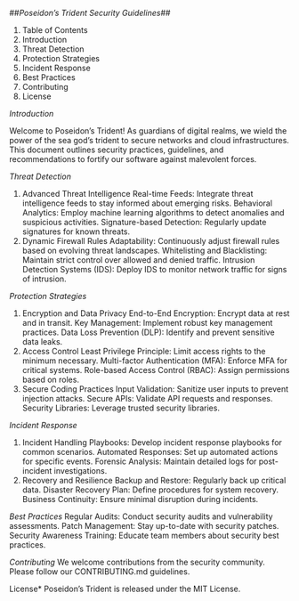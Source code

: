 ##*Poseidon’s Trident Security Guidelines*##

1. Table of Contents
2. Introduction
3. Threat Detection
4. Protection Strategies
5. Incident Response
6. Best Practices
7. Contributing
8. License

*Introduction*

Welcome to Poseidon’s Trident! As guardians of digital realms, we wield the power of the sea god’s trident to secure networks and cloud infrastructures. This document outlines security practices, guidelines, and recommendations to fortify our software against malevolent forces.

*Threat Detection*

1. Advanced Threat Intelligence
Real-time Feeds: Integrate threat intelligence feeds to stay informed about emerging risks.
Behavioral Analytics: Employ machine learning algorithms to detect anomalies and suspicious activities.
Signature-based Detection: Regularly update signatures for known threats.
2. Dynamic Firewall Rules
Adaptability: Continuously adjust firewall rules based on evolving threat landscapes.
Whitelisting and Blacklisting: Maintain strict control over allowed and denied traffic.
Intrusion Detection Systems (IDS): Deploy IDS to monitor network traffic for signs of intrusion.

*Protection Strategies*
1. Encryption and Data Privacy
End-to-End Encryption: Encrypt data at rest and in transit.
Key Management: Implement robust key management practices.
Data Loss Prevention (DLP): Identify and prevent sensitive data leaks.
2. Access Control
Least Privilege Principle: Limit access rights to the minimum necessary.
Multi-factor Authentication (MFA): Enforce MFA for critical systems.
Role-based Access Control (RBAC): Assign permissions based on roles.
3. Secure Coding Practices
Input Validation: Sanitize user inputs to prevent injection attacks.
Secure APIs: Validate API requests and responses.
Security Libraries: Leverage trusted security libraries.

*Incident Response*
1. Incident Handling
Playbooks: Develop incident response playbooks for common scenarios.
Automated Responses: Set up automated actions for specific events.
Forensic Analysis: Maintain detailed logs for post-incident investigations.
2. Recovery and Resilience
Backup and Restore: Regularly back up critical data.
Disaster Recovery Plan: Define procedures for system recovery.
Business Continuity: Ensure minimal disruption during incidents.

*Best Practices*
Regular Audits: Conduct security audits and vulnerability assessments.
Patch Management: Stay up-to-date with security patches.
Security Awareness Training: Educate team members about security best practices.

*Contributing*
We welcome contributions from the security community. Please follow our CONTRIBUTING.md guidelines.

License*
Poseidon’s Trident is released under the MIT License.

